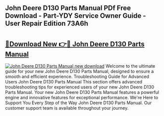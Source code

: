 ## John Deere D130 Parts Manual PDf Free Download - Part-YDY Service Owner Guide - User Repair Edition 73A6h

# <h2><a href="http://bc9239.oget.top/?id=John+Deere+D130+Parts+Manual">🔗Download New 👉🔴 John Deere D130 Parts Manual</a></h2>

[![John Deere D130 Parts Manual new download](https://i.imgur.com/5g1atiW.png)](http://bc9239.oget.top/?id=John+Deere+D130+Parts+Manual)
Welcome to the ultimate guide for your new John Deere D130 Parts Manual, designed to ensure a smooth and efficient experience. Troubleshooting Guide for Advanced Users John Deere D130 Parts Manual This section offers advanced troubleshooting tips for experienced users of your new John Deere D130 Parts Manual. Your new John Deere D130 Parts Manual features a powerful engine and innovative features for exceptional performance. We're Here to Support You Every Step of the Way John Deere D130 Parts Manual. Our customer support team is available throughout your journey.
